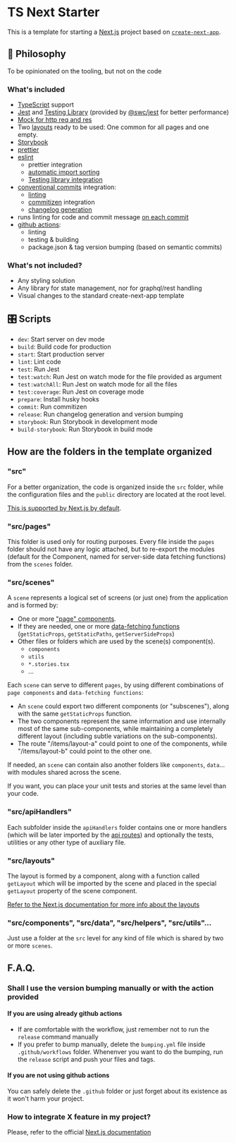 # TS Next Starter

This is a template for starting a [Next.js](https://nextjs.org/) project based on [`create-next-app`](https://github.com/vercel/next.js/tree/canary/packages/create-next-app).

## 🧠 Philosophy

To be opinionated on the tooling, but not on the code

### What's included

- [TypeScript](https://www.typescriptlang.org/) support
- [Jest](https://jestjs.io/) and [Testing Library](https://testing-library.com/docs/react-testing-library/intro/) (provided by [@swc/jest](https://swc.rs/docs/usage/jest) for better performance)
- [Mock for http req and res](https://github.com/howardabrams/node-mocks-http)
- Two [layouts](https://nextjs.org/docs/basic-features/layouts) ready to be used: One common for all pages and one empty.
- [Storybook](https://storybook.js.org/)
- [prettier](https://prettier.io/)
- [eslint](https://eslint.org/)
  - prettier integration
  - [automatic import sorting](https://github.com/lydell/eslint-plugin-simple-import-sort)
  - [Testing library integration](https://github.com/testing-library/eslint-plugin-testing-library)
- [conventional commits](https://www.conventionalcommits.org/) integration:
  - [linting](https://github.com/conventional-changelog/commitlint)
  - [commitizen](https://github.com/commitizen/cz-cli) integration
  - [changelog generation](https://github.com/absolute-version/commit-and-tag-version)
- runs linting for code and commit message [on each commit](https://github.com/typicode/husky)
- [github actions](https://github.com/features/actions):
  - linting
  - testing & building
  - package.json & tag version bumping (based on semantic commits)

### What's not included?

- Any styling solution
- Any library for state management, nor for graphql/rest handling
- Visual changes to the standard create-next-app template

## 🎛️ Scripts

- `dev`: Start server on dev mode
- `build`: Build code for production
- `start`: Start production server
- `lint`: Lint code
- `test`: Run Jest
- `test:watch`: Run Jest on watch mode for the file provided as argument
- `test:watchAll`: Run Jest on watch mode for all the files
- `test:coverage`: Run Jest on coverage mode
- `prepare`: Install husky hooks
- `commit`: Run commitizen
- `release`: Run changelog generation and version bumping
- `storybook`: Run Storybook in development mode
- `build-storybook`: Run Storybook in build mode

## How are the folders in the template organized

### "src"

For a better organization, the code is organized inside the `src` folder, while the configuration files and the `public` directory are located at the root level.

[This is supported by Next.js by default](https://nextjs.org/docs/advanced-features/src-directory).

### "src/pages"

This folder is used only for routing purposes. Every file inside the `pages` folder should not have any logic attached, but to re-export the modules (default for the Component, named for server-side data fetching functions) from the `scenes` folder.

### "src/scenes"

A `scene` represents a logical set of screens (or just one) from the application and is formed by:

- One or more ["page" components](https://nextjs.org/docs/basic-features/pages).
- If they are needed, one or more [data-fetching functions](https://nextjs.org/docs/basic-features/data-fetching/overview) (`getStaticProps`, `getStaticPaths`, `getServerSideProps`)
- Other files or folders which are used by the scene(s) component(s).
  - `components`
  - `utils`
  - `*.stories.tsx`
  - ...

Each `scene` can serve to different `pages`, by using different combinations of `page components` and `data-fetching functions`:

- An `scene` could export two different components (or "subscenes"), along with the same `getStaticProps` function.
- The two components represent the same information and use internally most of the same sub-components, while maintaining a completely different layout (including subtle variations on the sub-components).
- The route "/items/layout-a" could point to one of the components, while "/items/layout-b" could point to the other one.

If needed, an `scene` can contain also another folders like `components`, `data`... with modules shared across the scene.

If you want, you can place your unit tests and stories at the same level than your code.

### "src/apiHandlers"

Each subfolder inside the `apiHandlers` folder contains one or more handlers (which will be later imported by the [api routes](https://nextjs.org/docs/api-routes/introduction)) and optionally the tests, utilities or any other type of auxiliary file.

### "src/layouts"

The layout is formed by a component, along with a function called `getLayout` which will be imported by the scene and placed in the special `getLayout` property of the scene component.

[Refer to the Next.js documentation for more info about the layouts](https://nextjs.org/docs/basic-features/layouts)

### "src/components", "src/data", "src/helpers", "src/utils"...

Just use a folder at the `src` level for any kind of file which is shared by two or more `scenes`.

## F.A.Q.

### Shall I use the version bumping manually or with the action provided

#### If you are using already github actions

- If are comfortable with the workflow, just remember not to run the `release` command manually
- If you prefer to bump manually, delete the `bumping.yml` file inside `.github/workflows` folder. Whenenver you want to do the bumping, run the `release` script and push your files and tags.

#### If you are not using github actions

You can safely delete the `.github` folder or just forget about its existence as it won't harm your project.

### How to integrate X feature in my project?

Please, refer to the official [Next.js documentation](https://nextjs.org/docs)
